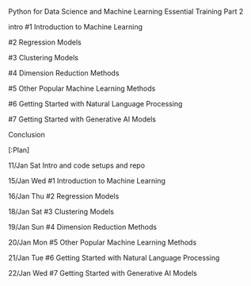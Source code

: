 Python for Data Science and Machine Learning Essential Training Part 2

intro
#1 Introduction to Machine Learning 

#2 Regression Models

#3 Clustering Models

#4 Dimension Reduction Methods

#5 Other Popular Machine Learning Methods

#6 Getting Started with Natural Language Processing

#7 Getting Started with Generative  AI Models

Conclusion

[:Plan]

11/Jan Sat Intro and code setups and repo

15/Jan Wed #1 Introduction to Machine Learning 

16/Jan Thu #2 Regression Models

18/Jan Sat #3 Clustering Models

19/Jan Sun #4 Dimension Reduction Methods

20/Jan Mon #5 Other Popular Machine Learning Methods

21/Jan Tue #6 Getting Started with Natural Language Processing

22/Jan Wed #7 Getting Started with Generative  AI Models